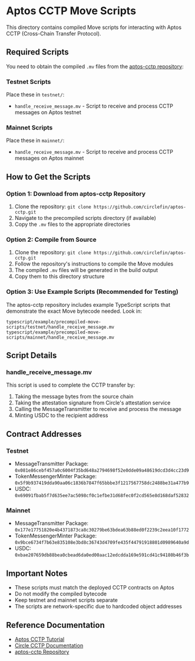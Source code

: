 # Aptos CCTP Move Scripts

This directory contains compiled Move scripts for interacting with Aptos CCTP (Cross-Chain Transfer Protocol).

## Required Scripts

You need to obtain the compiled `.mv` files from the [aptos-cctp repository](https://github.com/circlefin/aptos-cctp):

### Testnet Scripts
Place these in `testnet/`:
- `handle_receive_message.mv` - Script to receive and process CCTP messages on Aptos testnet

### Mainnet Scripts
Place these in `mainnet/`:
- `handle_receive_message.mv` - Script to receive and process CCTP messages on Aptos mainnet

## How to Get the Scripts

### Option 1: Download from aptos-cctp Repository
1. Clone the repository: `git clone https://github.com/circlefin/aptos-cctp.git`
2. Navigate to the precompiled scripts directory (if available)
3. Copy the `.mv` files to the appropriate directories

### Option 2: Compile from Source
1. Clone the repository: `git clone https://github.com/circlefin/aptos-cctp.git`
2. Follow the repository's instructions to compile the Move modules
3. The compiled `.mv` files will be generated in the build output
4. Copy them to this directory structure

### Option 3: Use Example Scripts (Recommended for Testing)
The aptos-cctp repository includes example TypeScript scripts that demonstrate the exact Move bytecode needed. Look in:
```
typescript/example/precompiled-move-scripts/testnet/handle_receive_message.mv
typescript/example/precompiled-move-scripts/mainnet/handle_receive_message.mv
```

## Script Details

### handle_receive_message.mv
This script is used to complete the CCTP transfer by:
1. Taking the message bytes from the source chain
2. Taking the attestation signature from Circle's attestation service
3. Calling the MessageTransmitter to receive and process the message
4. Minting USDC to the recipient address

## Contract Addresses

### Testnet
- MessageTransmitter Package: `0x081e86cebf457a0c6004f35bd648a2794698f52e0dde09a48619dcd3d4cc23d9`
- TokenMessengerMinter Package: `0x5f9b937419dda90aa06c1836b7847f65bbbe3f1217567758dc2488be31a477b9`
- USDC: `0x69091fbab5f7d635ee7ac5098cf0c1efbe31d68fec0f2cd565e8d168daf52832`

### Mainnet
- MessageTransmitter Package: `0x177e17751820e4b4371873ca8c30279be63bdea63b88ed0f2239c2eea10f1772`
- TokenMessengerMinter Package: `0x9bce6734f7b63e835108e3bd8c36743d4709fe435f44791918801d0989640a9d`
- USDC: `0xbae207659db88bea0cbead6da0ed00aac12edcdda169e591cd41c94180b46f3b`

## Important Notes

- These scripts must match the deployed CCTP contracts on Aptos
- Do not modify the compiled bytecode
- Keep testnet and mainnet scripts separate
- The scripts are network-specific due to hardcoded object addresses

## Reference Documentation

- [Aptos CCTP Tutorial](https://aptos.dev/en/tutorials/transfer-usdc-between-aptos-and-base-via-cctp-v1)
- [Circle CCTP Documentation](https://www.circle.com/cross-chain-transfer-protocol)
- [aptos-cctp Repository](https://github.com/circlefin/aptos-cctp)
